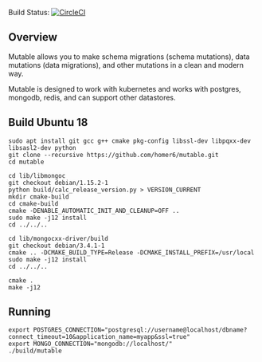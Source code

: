 
Build Status: [![CircleCI](https://circleci.com/gh/homer6/mutable.svg?style=svg)](https://circleci.com/gh/homer6/mutable)

Overview
--------

Mutable allows you to make schema migrations (schema mutations), data mutations (data migrations), and other mutations in a clean and modern way.

Mutable is designed to work with kubernetes and works with postgres, mongodb, redis, and can support other datastores.



Build Ubuntu 18
---------------

```
sudo apt install git gcc g++ cmake pkg-config libssl-dev libpqxx-dev libsasl2-dev python
git clone --recursive https://github.com/homer6/mutable.git
cd mutable

cd lib/libmongoc
git checkout debian/1.15.2-1
python build/calc_release_version.py > VERSION_CURRENT
mkdir cmake-build
cd cmake-build
cmake -DENABLE_AUTOMATIC_INIT_AND_CLEANUP=OFF ..
sudo make -j12 install
cd ../../..

cd lib/mongocxx-driver/build
git checkout debian/3.4.1-1
cmake .. -DCMAKE_BUILD_TYPE=Release -DCMAKE_INSTALL_PREFIX=/usr/local
sudo make -j12 install
cd ../../..

cmake .
make -j12
```


Running 
-------

```
export POSTGRES_CONNECTION="postgresql://username@localhost/dbname?connect_timeout=10&application_name=myapp&ssl=true"
export MONGO_CONNECTION="mongodb://localhost/"
./build/mutable
```

